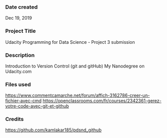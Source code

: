 ### Date created
Dec 19, 2019

### Project Title
Udacity Programming for Data Science - Project 3 submission

### Description
Introduction to Version Control (git and gitHub)
My Nanodegree on Udacity.com

### Files used
https://www.commentcamarche.net/forum/affich-3162786-creer-un-fichier-avec-cmd
https://openclassrooms.com/fr/courses/2342361-gerez-votre-code-avec-git-et-github

### Credits
https://github.com/kamlakar185/pdsnd_github

